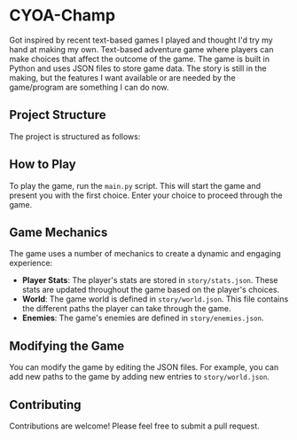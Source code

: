 # CYOA-Champ
Got inspired by recent text-based games I played and thought I'd try my hand at making my own. Text-based adventure game where players can make choices that affect the outcome of the game. The game is built in Python and uses JSON files to store game data. The story is still in the making, but the features I want available or are needed by the game/program are something I can do now.

## Project Structure

The project is structured as follows:



## How to Play

To play the game, run the `main.py` script. This will start the game and present you with the first choice. Enter your choice to proceed through the game.

## Game Mechanics

The game uses a number of mechanics to create a dynamic and engaging experience:

- **Player Stats**: The player's stats are stored in `story/stats.json`. These stats are updated throughout the game based on the player's choices.
- **World**: The game world is defined in `story/world.json`. This file contains the different paths the player can take through the game.
- **Enemies**: The game's enemies are defined in `story/enemies.json`.

## Modifying the Game

You can modify the game by editing the JSON files. For example, you can add new paths to the game by adding new entries to `story/world.json`.

## Contributing

Contributions are welcome! Please feel free to submit a pull request.
